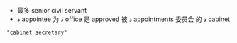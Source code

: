 - 最多 senior civil servant
-  د appointee 为  د office 是 approved 被 د  appointments 委员会 的 د cabinet
```query 2021-12-31 02:53
"cabinet secretary"
```
